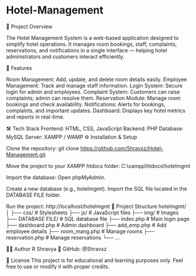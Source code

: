 # Hotel-Management
📘 Project Overview

The Hotel Management System is a web-based application designed to simplify hotel operations.
It manages room bookings, staff, complaints, reservations, and notifications in a single interface — helping hotel administrators and customers interact efficiently.

🚀 Features

Room Management: Add, update, and delete room details easily.
Employee Management: Track and manage staff information.
Login System: Secure login for admin and employees.
Complaint System: Customers can raise complaints; admin can resolve them.
Reservation Module: Manage room bookings and check availability.
Notifications: Alerts for bookings, complaints, and important updates.
Dashboard: Displays key hotel metrics and reports in real-time.

🛠️ Tech Stack
Frontend: HTML, CSS, JavaScript
Backend: PHP
Database: MySQL
Server: XAMPP / WAMP
⚙️ Installation & Setup

Clone the repository:
git clone https://github.com/Shravsz/Hotel-Management.git

Move the project to your XAMPP htdocs folder:
C:\xampp\htdocs\hotelmgmt

Import the database:
Open phpMyAdmin.

Create a new database (e.g., hotelmgmt).
Import the SQL file located in the DATABASE FILE folder.

Run the project:
http://localhost/hotelmgmt
📁 Project Structure
hotelmgmt/
│
├── css/               # Stylesheets
├── js/                # JavaScript files
├── img/               # Images
├── DATABASE FILE/     # SQL database file
├── index.php          # Main login page
├── dashboard.php      # Admin dashboard
├── add_emp.php        # Add employee details
├── room_mang.php      # Manage rooms
├── reservation.php    # Manage reservations
└── ...

👩‍💻 Author
R Shravya 
💼 GitHub: @Shravsz

📜 License
This project is for educational and learning purposes only.
Feel free to use or modify it with proper credits.
